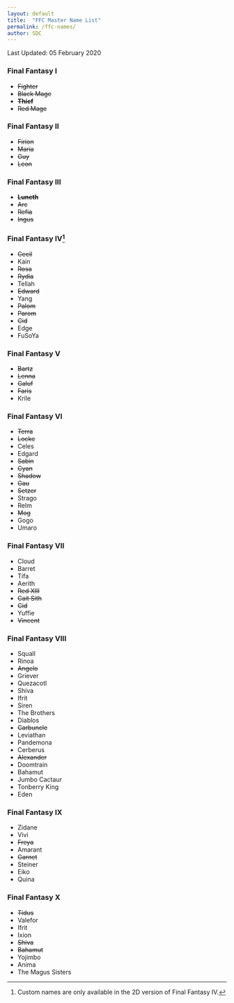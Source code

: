 ```yaml
---
layout: default
title:  "FFC Master Name List"
permalink: /ffc-names/
author: SDC
---
```


Last Updated: 05 February 2020

### Final Fantasy I
* ~~Fighter~~
* ~~Black Mage~~
* **~~Thief~~**
* ~~Red Mage~~

### Final Fantasy II
* ~~Firion~~
* ~~Maria~~
* ~~Guy~~
* ~~Leon~~

### Final Fantasy III
* **~~Luneth~~**
* ~~Arc~~
* ~~Refia~~
* ~~Ingus~~

### Final Fantasy IV[^1]
* ~~Cecil~~
* Kain
* ~~Rosa~~
* ~~Rydia~~
* Tellah
* ~~Edward~~
* Yang
* ~~Palom~~
* ~~Parom~~
* ~~Cid~~
* Edge
* FuSoYa

### Final Fantasy V
* ~~Bartz~~
* ~~Lenna~~
* ~~Galuf~~
* ~~Faris~~
* Krile 

### Final Fantasy VI
* ~~Terra~~
* ~~Locke~~
* Celes
* Edgard
* ~~Sabin~~
* ~~Cyan~~
* ~~Shadow~~
* ~~Gau~~
* ~~Setzer~~
* Strago
* Relm
* ~~Mog~~
* Gogo
* Umaro

### Final Fantasy VII
* Cloud
* Barret
* Tifa
* Aerith
* ~~Red XIII~~
* ~~Cait Sith~~
* ~~Cid~~
* Yuffie
* ~~Vincent~~

### Final Fantasy VIII
* Squall
* Rinoa
* ~~Angelo~~
* Griever
* Quezacotl
* Shiva
* Ifrit
* Siren
* The Brothers
* Diablos
* ~~Carbuncle~~
* Leviathan
* Pandemona
* Cerberus
* ~~Alexander~~
* Doomtrain
* Bahamut
* Jumbo Cactaur
* Tonberry King
* Eden

### Final Fantasy IX
* Zidane
* Vivi
* ~~Freya~~
* Amarant
* ~~Garnet~~
* Steiner
* Eiko
* Quina

### Final Fantasy X
* ~~Tidus~~
* Valefor
* Ifrit
* Ixion
* ~~Shiva~~
* ~~Bahamut~~
* Yojimbo
* Anima
* The Magus Sisters

[^1]: Custom names are only available in the 2D version of Final Fantasy IV.